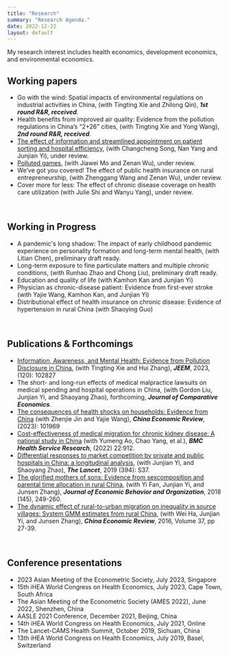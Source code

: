 ```yaml
---
title: "Research"
summary: "Research Agenda."
date: 2022-12-22
layout: default
---
```

My research interest includes health economics, development economics, and environmental economics.

## Working papers
- Go with the wind: Spatial impacts of environmental regulations on industrial activities in China, (with Tingting Xie and Zhilong Qin),  ***1st round R&R, received***.
- Health benefits from improved air quality: Evidence from the pollution regulations in China’s “2+26” cities, (with Tingting Xie and Yong Wang), ***2nd round R&R, received***.
- [The effect of information and streamlined appointment on patient sorting and hospital efficiency](https://www.researchgate.net/publication/369071342_The_Effect_of_Information_and_Streamlined_Appointment_on_Patient_Sorting_and_Hospital_Efficiency), (with Changcheng Song, Nan Yang and Junjian Yi), under review.
- [Polluted games](https://www.researchgate.net/publication/360016831_Polluted_Games), (with Jiawei Mo and Zenan Wu), under review.
- We’ve got you covered! The effect of public health insurance on rural entrepreneurship, (with Zhenggang Wang and Zenan Wu), under review.
- Cover more for less: The effect of chronic disease coverage on health care utilization (with Julie Shi and Wanyu Yang), under review.

&nbsp;
## Working in Progress

- A pandemic's long shadow: The impact of early childhood pandemic experience on personality formation and long-term mental health, (with Litian Chen), preliminary draft ready.
- Long-term exposure to fine particulate matters and multiple chronic conditions, (with Runhao Zhao and Chong Liu), preliminary draft ready.
- Education and quality of life (with Kamhon Kan and Junjian Yi)
- Physician as chronic-disease patient: Evidence from first-ever stroke (with Yajie Wang, Kamhon Kan, and Junjian Yi)
- Distributional effect of health insurance on chronic disease: Evidence of hypertension in rural China (with Shaoying Guo)

&nbsp;
## Publications & Forthcomings

- [Information, Awareness, and Mental Health: Evidence from Pollution Disclosure in China](https://doi.org/10.1016/j.jeem.2023.102827), (with Tingting Xie and Hui Zhang), ***JEEM***, 2023, (120): 102827
- The short- and long-run effects of medical malpractice lawsuits on medical spending and hospital operations in China, (with Gordon Liu, Junjian Yi, and Shaoyang Zhao), forthcoming, ***Journal of Comparative Economics***.
- [The consequences of health shocks on households: Evidence from China](https://www.sciencedirect.com/science/article/pii/S1043951X23000548?via%3Dihub) (with Zhenjie Jin and Yajie Wang), ***China Economic Review***, (2023): 101969
- [Cost-effectiveness of medical migration for chronic kidney disease: A national study in China](https://pubmed.ncbi.nlm.nih.gov/35831849/) (with Yumeng Ao, Chao Yang, et al.), ***BMC Health Service Research***, (2022) 22:912.
- [Differential responses to market competition by private and public hospitals in China: a longitudinal analysis](https://www.sciencedirect.com/science/article/pii/S0140673619323736), (with Junjian Yi, and Shaoyang Zhao), ***The Lancet***, 2019 (394): S37.
- [The glorified mothers of sons: Evidence from sexcomposition and parental time allocation in rural China](https://www.sciencedirect.com/science/article/pii/S0167268117303165),
(with Yi Fan, Junjian Yi, and Junsen Zhang), ***Journal of Economic Behavior and Organization***, 2018 (145), 249-260.
- [The dynamic effect of rural-to-urban migration on inequality in source villages: System GMM estimates from rural China](https://www.sciencedirect.com/science/article/pii/S1043951X15001145), (with Wei Ha, Junjian Yi, and Junsen Zhang), ***China Economic Review***, 2016, Volume 37, pp 27-39.

&nbsp;
## Conference presentations

- 2023 Asian Meeting of the Econometric Society, July 2023, Singapore
- 15th iHEA World Congress on Health Economics, July 2023, Cape Town, South Africa
- The Asian Meeting of the Econometric Society (AMES 2022), June 2022, Shenzhen, China
- AASLE 2021 Conference, December 2021, Beijing, China 
- 14th iHEA World Congress on Health Economics, July 2021, Online
- The Lancet-CAMS Health Summit, October 2019, Sichuan, China
- 13th iHEA World Congress on Health Economics, July 2019, Basel, Switzerland
